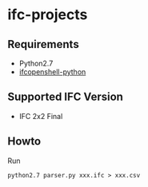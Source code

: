 # ifc-projects

## Requirements

- Python2.7
- [ifcopenshell-python](http://ifcopenshell.org/python.html)

## Supported IFC Version

- IFC 2x2 Final

## Howto

Run

```
python2.7 parser.py xxx.ifc > xxx.csv
```
